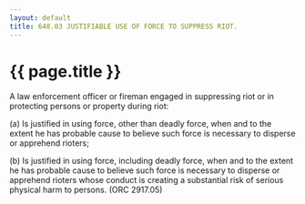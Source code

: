 ```yaml
---
layout: default 
title: 648.03 JUSTIFIABLE USE OF FORCE TO SUPPRESS RIOT.
---
```


{{ page.title }}
================

A law enforcement officer or fireman engaged in suppressing riot or in
protecting persons or property during riot:

​(a) Is justified in using force, other than deadly force, when and to
the extent he has probable cause to believe such force is necessary to
disperse or apprehend rioters;

​(b) Is justified in using force, including deadly force, when and to
the extent he has probable cause to believe such force is necessary to
disperse or apprehend rioters whose conduct is creating a substantial
risk of serious physical harm to persons. (ORC 2917.05)
